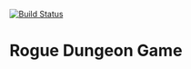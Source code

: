 [![Build Status](https://travis-ci.org/danielehrlich/Rogue-Dungeon-Explorer.svg?branch=master)](https://travis-ci.org/danielehrlich/Rogue-Dungeon-Explorer)

# Rogue Dungeon Game